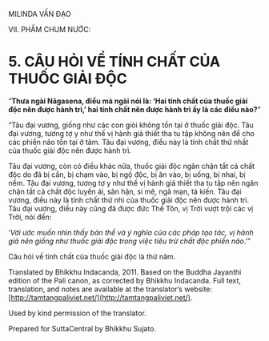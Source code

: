  

MILINDA VẤN ĐẠO

VII. PHẨM CHUM NƯỚC:

# 5\. CÂU HỎI VỀ TÍNH CHẤT CỦA THUỐC GIẢI ĐỘC

“**Thưa ngài Nāgasena, điều mà ngài nói là: ‘Hai tính chất của thuốc giải độc nên được hành trì,’ hai tính chất nên được hành trì ấy là các điều nào?**”

“Tâu đại vương, giống như các con giòi không tồn tại ở thuốc giải độc. Tâu đại vương, tương tợ y như thế vị hành giả thiết tha tu tập không nên để cho các phiền não tồn tại ở tâm. Tâu đại vương, điều này là tính chất thứ nhất của thuốc giải độc nên được hành trì.

Tâu đại vương, còn có điều khác nữa, thuốc giải độc ngăn chận tất cả chất độc do đã bị cắn, bị chạm vào, bị ngộ độc, bị ăn vào, bị uống, bị nhai, bị nếm. Tâu đại vương, tương tợ y như thế vị hành giả thiết tha tu tập nên ngăn chận tất cả chất độc luyến ái, sân hận, si mê, ngã mạn, tà kiến. Tâu đại vương, điều này là tính chất thứ nhì của thuốc giải độc nên được hành trì. Tâu đại vương, điều này cũng đã được đức Thế Tôn, vị Trời vượt trội các vị Trời, nói đến:

‘_Với ước muốn nhìn thấy bản thể và ý nghĩa của các pháp tạo tác, vị hành giả nên giống như thuốc giải độc trong việc tiêu trừ chất độc phiền não_.’”

Câu hỏi về tính chất của thuốc giải độc là thứ năm.

Translated by Bhikkhu Indacanda, 2011. Based on the Buddha Jayanthi edition of the Pali canon, as corrected by Bhikkhu Indacanda. Full text, translation, and notes are available at the translator’s website: [http://tamtangpaliviet.net/](http://tamtangpaliviet.net/).

Used by kind permission of the translator.

Prepared for SuttaCentral by Bhikkhu Sujato.